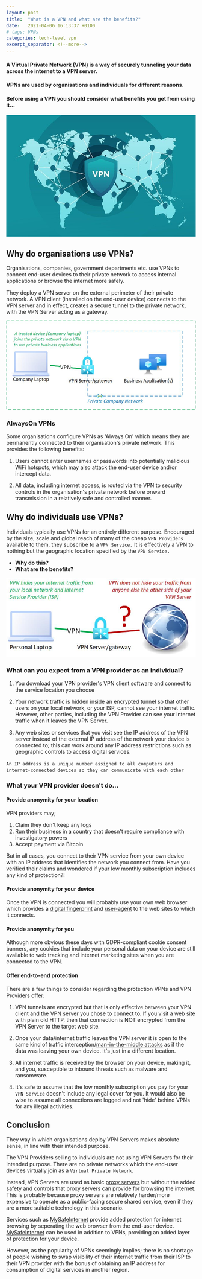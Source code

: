```yaml
---
layout: post
title:  "What is a VPN and what are the benefits?"
date:   2021-04-06 16:13:37 +0100
# tags: VPNs
categories: tech-level vpn
excerpt_separator: <!--more-->
---
```

#### A Virtual Private Network (VPN) is a way of securely tunneling your data across the internet to a VPN server. 

#### **VPNs are used by organisations and individuals for different reasons.**

#### Before using a VPN you should consider what benefits you get from using it...
<!--more-->

![VPN to Nowhere?!](/assets/vpn-world-map.jpg)

## Why do organisations use VPNs?

Organisations, companies, government departments etc. use VPNs to connect end-user devices to their private network to access internal applications or browse the internet more safely.

They deploy a VPN server on the external perimeter of their private network. A VPN client (installed on the end-user device) connects to the VPN server and in effect, creates a secure tunnel to the private network, with the VPN Server acting as a gateway.

![VPN to Private Network](/assets/vpn-to-private-network.jpg)

### AlwaysOn VPNs

Some organisations configure VPNs as 'Always On' which means they are permanently connected to their organisation's private network. This provides the following benefits:

1. Users cannot enter usernames or passwords into potentially malicious WiFi hotspots, which may also attack the end-user device and/or intercept data.

2. All data, including internet access, is routed via the VPN to security controls in the organisation's private network before onward transmission in a relatively safe and controlled manner.

## Why do individuals use VPNs?

Individuals typically use VPNs for an entirely different purpose. Encouraged by the size, scale and global reach of many of the cheap `VPN Providers` available to them, they subscribe to a `VPN Service.` It is effectively a VPN to nothing but the geographic location specified by the `VPN Service.`

- **Why do this?**
- **What are the benefits?**

![Personal VPN](/assets/personal-vpn.jpg)

### What can you expect from a VPN provider as an individual?

1. You download your VPN provider's VPN client software and connect to the service location you choose

2. Your network traffic is hidden inside an encrypted tunnel so that other users on your local network, or your ISP, cannot see your internet traffic. However, other parties, including the VPN Provider can see your internet traffic when it leaves the VPN Server.

3. Any web sites or services that you visit see the IP address of the VPN server instead of the external IP address of the network your device is connected to; this can work around any IP address restrictions such as geographic controls to access digital services.

```An IP address is a unique number assigned to all computers and internet-connected devices so they can communicate with each other```

### What your VPN provider doesn't do...

#### Provide anonymity for your location
VPN providers may;

1. Claim they don't keep any logs
2. Run their business in a country that doesn't require compliance with investigatory powers
3. Accept payment via Bitcoin
   
But in all cases, you connect to their VPN service from your own device with an IP address that identifies the network you connect from. Have you verified their claims and wondered if your low monthly subscription includes any kind of protection?!
  
#### Provide anonymity for your device

Once the VPN is connected you will probably use your own web browser which provides a [digital fingerprint][digital-fingerprint] and [user-agent][user-agent] to the web sites to which it connects.

#### Provide anonymity for you

Although more obvious these days with GDPR-compliant cookie consent banners, any cookies that include your personal data on your device are still available to web tracking and internet marketing sites when you are connected to the VPN. 

#### Offer end-to-end protection

There are a few things to consider regarding the protection VPNs and VPN Providers offer:

1. VPN tunnels are encrypted but that is only effective between your VPN client and the VPN server you chose to connect to. If you visit a web site with plain old HTTP, then that connection is NOT encrypted from the VPN Server to the target web site.

2. Once your data/internet traffic leaves the VPN server it is open to the same kind of traffic interception/[man-in-the-middle attacks][mitm-attack] as if the data was leaving your own device. It's just in a different location.

3. All internet traffic is received by the browser on your device, making it, and you, susceptible to inbound threats such as malware and ransomware.

4. It's safe to assume that the low monthly subscription you pay for your `VPN Service` doesn't include any legal cover for you. It would also be wise to assume all connections are logged and not 'hide' behind VPNs for any illegal activities.

## Conclusion

They way in which organisations deploy VPN Servers makes absolute sense, in line with their intended purpose.

The VPN Providers selling to individuals are not using VPN Servers for their intended purpose. There are no private networks which the end-user devices virtually join as a `Virtual Private Network`. 

Instead, VPN Servers are used as basic [proxy servers][proxy-servers] but without the added safety and controls that proxy servers can provide for browsing the internet. This is probably because proxy servers are relatively harder/more expensive to operate as a public-facing secure shared service, even if they are a more suitable technology in this scenario.

Services such as [MySafeInternet][mysafeinternet] provide added protection for internet browsing by seperating the web browser from the end-user device. [MySafeInternet][mysafeinternet] can be used in addition to VPNs, providing an added layer of protection for your device.

However, as the popularity of VPNs seemingly implies; there is no shortage of people wishing to swap visibility of their internet traffic from their ISP to their VPN provider with the bonus of obtaining an IP address for consumption of digital services in another region.


[digital-fingerprint]: https://blog.mozilla.org/internetcitizen/2018/07/26/this-is-your-digital-fingerprint/

[user-agent]: https://developer.mozilla.org/en-US/docs/Web/HTTP/Headers/User-Agent

[mitm-attack]: https://en.wikipedia.org/wiki/Man-in-the-middle_attack

[proxy-servers]: https://en.wikipedia.org/wiki/Proxy_server

[mysafeinternet]: https://mysafeinternet.com